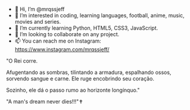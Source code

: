 - 👋 Hi, I’m @mrqssjeff
- 👀 I’m interested in coding, learning languages, football, anime, music, movies and series.
- 🌱 I’m currently learning Python, HTML5, CSS3, JavaScript.
- 💞️ I’m looking to collaborate on any project.
- 📫 You can reach me on Instagram: https://www.instagram.com/mrqssjeff/

"O Rei corre.

Afugentando as sombras,
tilintando a armadura,
espalhando ossos,
sorvendo sangue e carne.
Ele ruge
encobrindo seu coração.

Sozinho, ele dá o passo
rumo ao horizonte longínquo."

"A man's dream never dies!!!"✝️
